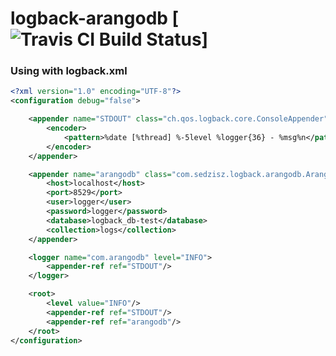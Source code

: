 # logback-arangodb  [![Travis CI Build Status](https://api.travis-ci.org/sedzisz/logback-arangodb.svg?branch=master)]

### Using with logback.xml

``` xml
<?xml version="1.0" encoding="UTF-8"?>
<configuration debug="false">

    <appender name="STDOUT" class="ch.qos.logback.core.ConsoleAppender">
        <encoder>
            <pattern>%date [%thread] %-5level %logger{36} - %msg%n</pattern>
        </encoder>
    </appender>

    <appender name="arangodb" class="com.sedzisz.logback.arangodb.ArangoDBAppender">
        <host>localhost</host>
        <port>8529</port>
        <user>logger</user>
        <password>logger</password>
        <database>logback_db-test</database>
        <collection>logs</collection>
    </appender>

    <logger name="com.arangodb" level="INFO">
        <appender-ref ref="STDOUT"/>
    </logger>

    <root>
        <level value="INFO"/>
        <appender-ref ref="STDOUT"/>
        <appender-ref ref="arangodb"/>
    </root>
</configuration>
```
